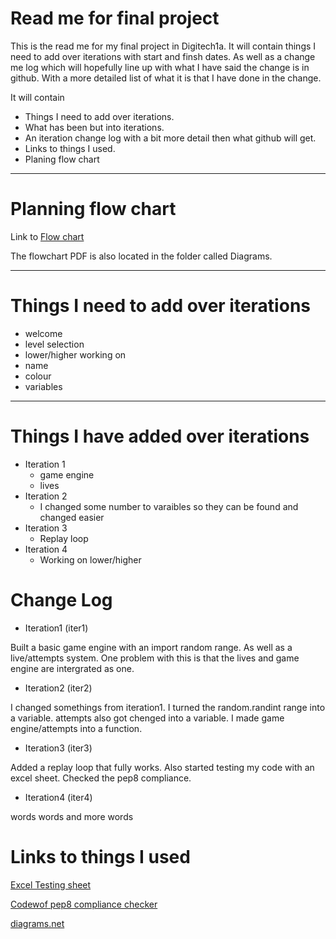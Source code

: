 # Read me for final project
This is the read me for my final project in Digitech1a. 
 It will contain things I need to add over iterations with start and finsh dates. As well as a change me log which will hopefully line up with what I have said the change is in github. With a more detailed list of what it is that I have done in the change.

It will contain
- Things I need to add over iterations.
- What has been but into iterations.
- An iteration change log with a bit more detail then what github will get.
- Links to things I used.
- Planing flow chart
___

# Planning flow chart
Link to [Flow chart](https://app.diagrams.net/#HCopperock%2FDigitech23%2Fmain%2FFinal%20Project%2FDiagrams%2FPlanning%20Flow%20Chart.drawio)

The flowchart PDF is also located in the folder called Diagrams.

---
# Things I need to add over iterations
- welcome
- level selection
- lower/higher  working on
- name
- colour
- variables
---

# Things I have added over iterations
- Iteration 1
    - game engine
    - lives
- Iteration 2
    - I changed some number to varaibles so they can be found and changed easier
- Iteration 3
    - Replay loop
- Iteration 4
    - Working on lower/higher

# Change Log
- Iteration1 (iter1)
  
Built a basic game engine with an import random range. As well as a live/attempts system. One problem with this is that the lives and game engine are intergrated as one.

- Iteration2 (iter2)

I changed somethings from iteration1. I turned the random.randint range into a variable. attempts also got chenged into a variable. I made game engine/attempts into a function. 

- Iteration3 (iter3)

Added a replay loop that fully works. Also started testing my code with an excel sheet. Checked the pep8 compliance.

- Iteration4 (iter4)

words words and more words


# Links to things I used
[Excel Testing sheet](https://wainuiomatahighschoolnz-my.sharepoint.com/:x:/g/personal/youc21091_wainuiomatahigh_school_nz/EREzvVQR2OVDjhWUyKZl1KkBwjHfARBMVTtOKgn_tOOe3Q?e=36WseQ)

[Codewof pep8 compliance checker](https://www.codewof.co.nz/style/python3/)

[diagrams.net](https://app.diagrams.net/)